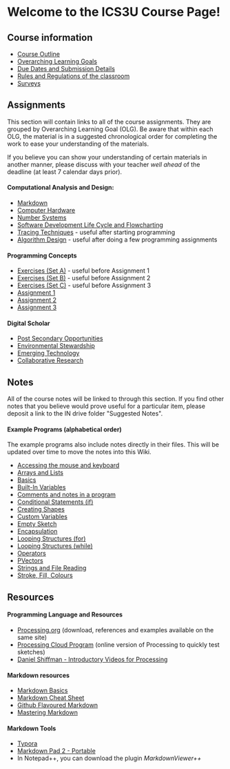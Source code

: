 # Welcome to the ICS3U Course Page!

## Course information

* [Course Outline](./administrative/Course-Overview.md)
* [Overarching Learning Goals](./images/ICS3U.png)
* [Due Dates and Submission Details](./administrative/Due-Dates-and-Submission-Details.md)
* [Rules and Regulations of the classroom](./administrative/Rules-and-Regulations.md)
* [Surveys](./administrative/Surveys.md)

## Assignments

This section will contain links to all of the course assignments.  They are grouped by Overarching Learning Goal (OLG).  Be aware that within each OLG, the material is in a suggested chronological order for completing the work to ease your understanding of the materials.  

If you believe you can show your understanding of certain materials in another manner, please discuss with your teacher _well ahead_ of the deadline (at least 7 calendar days prior).

#### Computational Analysis and Design:
* [Markdown]()
* [Computer Hardware]()
* [Number Systems]()
* [Software Development Life Cycle and Flowcharting]()
* [Tracing Techniques]() - useful after starting programming
* [Algorithm Design]() - useful after doing a few programming assignments

#### Programming Concepts
* [Exercises (Set A)]() - useful before Assignment 1
* [Exercises (Set B)]() - useful before Assignment 2
* [Exercises (Set C)]() - useful before Assignment 3
* [Assignment 1]()
* [Assignment 2]()
* [Assignment 3]()

#### Digital Scholar
* [Post Secondary Opportunities]()
* [Environmental Stewardship]()
* [Emerging Technology]()
* [Collaborative Research]()

## Notes

All of the course notes will be linked to through this section.  If you find other notes that you believe would prove useful for a particular item, please deposit a link to the IN drive folder "Suggested Notes".

#### Example Programs (alphabetical order)
The example programs also include notes directly in their files.  This will be updated over time to move the notes into this Wiki.

* [Accessing the mouse and keyboard]()
* [Arrays and Lists]()
* [Basics]()
* [Built-In Variables]()
* [Comments and notes in a program]()
* [Conditional Statements (if)]()
* [Creating Shapes]()
* [Custom Variables]()
* [Empty Sketch]()
* [Encapsulation]()
* [Looping Structures (for)]()
* [Looping Structures (while)]()
* [Operators]()
* [PVectors]()
* [Strings and File Reading]()
* [Stroke, Fill, Colours]()


## Resources
#### Programming Language and Resources
* [Processing.org](http://www.processing.org/) (download, references and examples available on the same site)
* [Processing Cloud Program](http://sketchpad.cc/) (online version of Processing to quickly test sketches)
* [Daniel Shiffman - Introductory Videos for Processing](http://vimeo.com/channels/introcompmedia)

#### Markdown resources
* [Markdown Basics](http://www.markdowntutorial.com/lesson/1/)
* [Markdown Cheat Sheet](https://guides.github.com/pdfs/markdown-cheatsheet-online.pdf)
* [Github Flavoured Markdown](https://help.github.com/articles/basic-writing-and-formatting-syntax/)
* [Mastering Markdown](https://guides.github.com/features/mastering-markdown/)

#### Markdown Tools
* [Typora](https://www.typora.io/)
* [Markdown Pad 2 - Portable](http://markdownpad.com/faq.html#portable)
* In Notepad++, you can download the plugin _MarkdownViewer++_